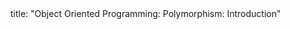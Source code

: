 <frontmatter>
title: "Object Oriented Programming: Polymorphism: Introduction"
</frontmatter>

<include src="unit-inPage-asFlat.md" boilerplate />